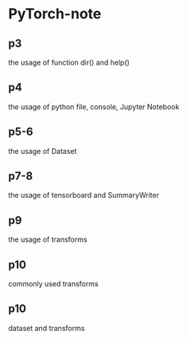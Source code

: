 # PyTorch-note

## p3
the usage of function dir() and help()

## p4
the usage of python file, console, Jupyter Notebook

## p5-6
the usage of Dataset

## p7-8
the usage of tensorboard and SummaryWriter

## p9
the usage of transforms

## p10
commonly used transforms

## p10
dataset and transforms